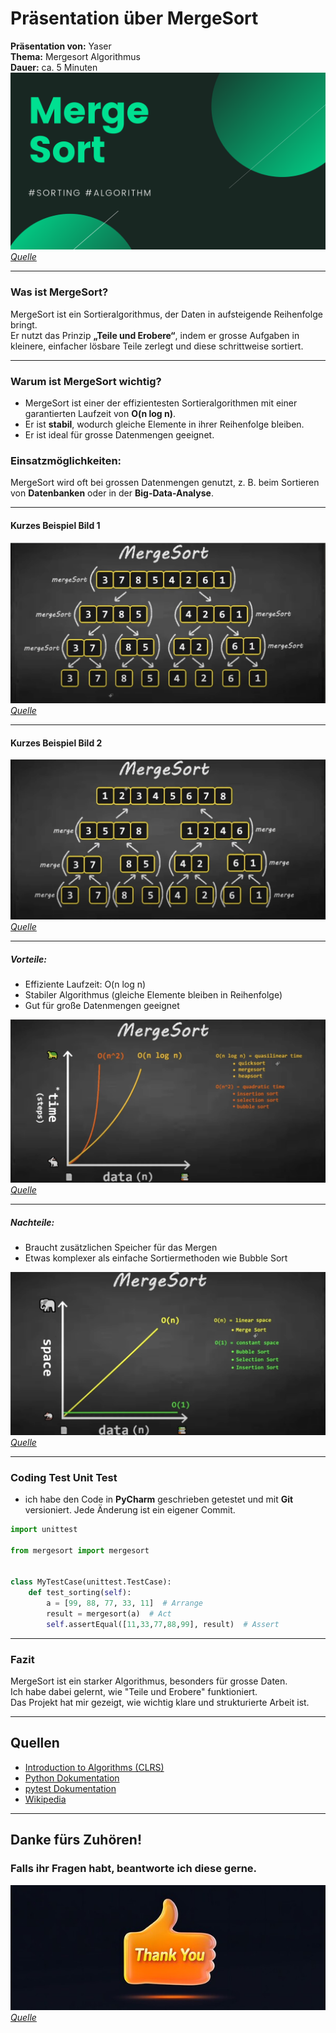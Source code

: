 # Präsentation über MergeSort

**Präsentation von:** Yaser  
**Thema:** Mergesort Algorithmus  
**Dauer:** ca. 5 Minuten
![w:600px](Merge-Sort.png)
*[Quelle](https://fullyunderstood.com/pseudocodes/merge-sort/)*

---

### Was ist MergeSort?  

MergeSort ist ein Sortieralgorithmus, der Daten in aufsteigende Reihenfolge bringt.  
Er nutzt das Prinzip **„Teile und Erobere“**, indem er grosse Aufgaben in kleinere, einfacher lösbare Teile zerlegt und diese schrittweise sortiert.  

---

### Warum ist MergeSort wichtig?  
- MergeSort ist einer der effizientesten Sortieralgorithmen mit einer garantierten Laufzeit von **O(n log n)**.  
- Er ist **stabil**, wodurch gleiche Elemente in ihrer Reihenfolge bleiben.  
- Er ist ideal für grosse Datenmengen geeignet.  

### Einsatzmöglichkeiten:  
MergeSort wird oft bei grossen Datenmengen genutzt, z. B. beim Sortieren von **Datenbanken** oder in der **Big-Data-Analyse**.

---

#### Kurzes Beispiel Bild 1
![w:800px](Unsortiert.png)
*[Quelle](https://www.youtube.com/watch?v=3j0SWDX4AtU&t=299s&ab_channel=BroCode)*

---

#### Kurzes Beispiel Bild 2
![w:800px](Sortiert.png)
*[Quelle](https://www.youtube.com/watch?v=3j0SWDX4AtU&t=299s&ab_channel=BroCode)*

---

##### Vorteile:
- Effiziente Laufzeit: O(n log n)  
- Stabiler Algorithmus (gleiche Elemente bleiben in Reihenfolge)  
- Gut für große Datenmengen geeignet

![w:700px](Mergesort%20komplex.png)
*[Quelle](https://www.youtube.com/watch?v=3j0SWDX4AtU&t=299s&ab_channel=BroCode)*

---

##### Nachteile:
- Braucht zusätzlichen Speicher für das Mergen  
- Etwas komplexer als einfache Sortiermethoden wie Bubble Sort

![w:750px](O%28n%29.png)
*[Quelle](https://www.youtube.com/watch?v=3j0SWDX4AtU&t=299s&ab_channel=BroCode)*

---

### Coding Test Unit Test
- ich habe den Code in **PyCharm** geschrieben getestet und mit **Git** versioniert. Jede Änderung ist ein eigener Commit.

```Python
import unittest

from mergesort import mergesort


class MyTestCase(unittest.TestCase):
    def test_sorting(self):
        a = [99, 88, 77, 33, 11]  # Arrange
        result = mergesort(a)  # Act
        self.assertEqual([11,33,77,88,99], result)  # Assert
```
---

### Fazit

MergeSort ist ein starker Algorithmus, besonders für grosse Daten.  
Ich habe dabei gelernt, wie "Teile und Erobere" funktioniert.  
Das Projekt hat mir gezeigt, wie wichtig klare und strukturierte Arbeit ist.

---

## Quellen
- [Introduction to Algorithms (CLRS)](https://mitpress.mit.edu/books/introduction-algorithms)  
- [Python Dokumentation](https://docs.python.org)  
- [pytest Dokumentation](https://docs.pytest.org/)
- [Wikipedia](https://de.wikipedia.org/wiki/Mergesort)
---

## Danke fürs Zuhören!

### Falls ihr Fragen habt, beantworte ich diese gerne.

![240_F_1152303874_kQKC0WtyYvJD3rMIBxa7rqiQlrbOQJ7b.jpg](240_F_1152303874_kQKC0WtyYvJD3rMIBxa7rqiQlrbOQJ7b.jpg)
*[Quelle](https://stock.adobe.com/de/search?k=thumbs+up+emoji)*